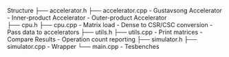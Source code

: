 Structure
├── accelerator.h
├── accelerator.cpp
    - Gustavsong Accelerator
    - Inner-product Accelerator
    - Outer-product Accelerator  
├── cpu.h
├── cpu.cpp
    - Matrix load
    - Dense to CSR/CSC conversion
    - Pass data to accelerators 
├── utils.h
├── utils.cpp
    - Print matrices
    - Compare Results
    - Operation count reporting
├── simulator.h
├── simulator.cpp
    - Wrapper
└── main.cpp
    - Tesbenches